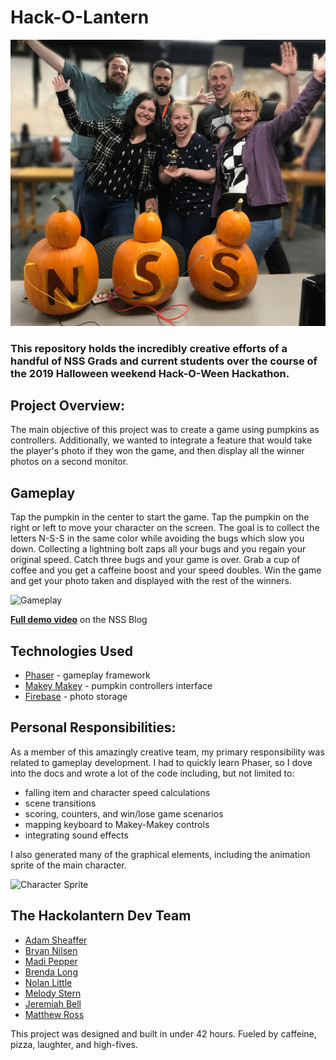 # Hack-O-Lantern

![ERD](src/assets/teamphoto.jpg)

### This repository holds the incredibly creative efforts of a handful of NSS Grads and current students over the course of the 2019 Halloween weekend Hack-O-Ween Hackathon.

## Project Overview:

The main objective of this project was to create a game using pumpkins as controllers. Additionally, we wanted to integrate a feature that would take the player's photo if they won the game, and then display all the winner photos on a second monitor.

## Gameplay

Tap the pumpkin in the center to start the game. Tap the pumpkin on the right or left to move your character on the screen. The goal is to collect the letters N-S-S in the same color while avoiding the bugs which slow you down. Collecting a lightning bolt zaps all your bugs and you regain your original speed. Catch three bugs and your game is over. Grab a cup of coffee and you get a caffeine boost and your speed doubles. Win the game and get your photo taken and displayed with the rest of the winners.

![Gameplay](src/assets/hackolantern.gif)

[**Full demo video**](https://learn.nashvillesoftwareschool.com/blog/2019/10/31/hack-tastic-hack-o-ween-hackathon) on the NSS Blog

## Technologies Used

- [Phaser](https://phaser.io/) - gameplay framework
- [Makey Makey](https://makeymakey.com/) - pumpkin controllers interface
- [Firebase](https://firebase.google.com/) - photo storage

## Personal Responsibilities:

As a member of this amazingly creative team, my primary responsibility was related to gameplay development. I had to quickly learn Phaser, so I dove into the docs and wrote a lot of the code including, but not limited to:

- falling item and character speed calculations
- scene transitions
- scoring, counters, and win/lose game scenarios
- mapping keyboard to Makey-Makey controls
- integrating sound effects

I also generated many of the graphical elements, including the animation sprite of the main character.

![Character Sprite](src/assets/sprite-girl.png)

## The Hackolantern Dev Team

- [Adam Sheaffer](https://github.com/AdamSheaffer)
- [Bryan Nilsen](https://github.com/BryanNilsen)
- [Madi Pepper](https://github.com/MissPeperr)
- [Brenda Long](https://github.com/brendalong)
- [Nolan Little](https://github.com/Nolan-Little)
- [Melody Stern](https://github.com/melliemuse)
- [Jeremiah Bell](https://github.com/Belljeremiah)
- [Matthew Ross](https://github.com/spuuun)

This project was designed and built in under 42 hours. Fueled by caffeine, pizza, laughter, and high-fives.
